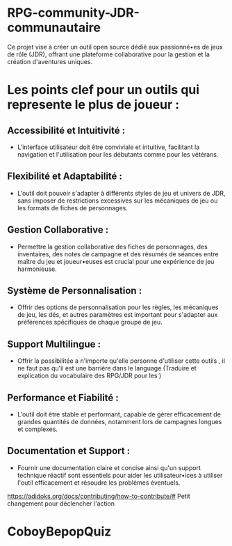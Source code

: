# RPG-community-JDR-communautaire
Ce projet vise à créer un outil open source dédié aux passionné•es de jeux de rôle (JDR), offrant une plateforme collaborative pour la gestion et la création d'aventures uniques.


# Les points clef pour un outils qui represente le plus de joueur :

## Accessibilité et Intuitivité :

- L'interface utilisateur doit être conviviale et intuitive, facilitant la navigation et l'utilisation pour les débutants comme pour les vétérans.

## Flexibilité et Adaptabilité : 
	
- L'outil doit pouvoir s'adapter à différents styles de jeu et univers de JDR, sans imposer de restrictions excessives sur les mécaniques de jeu ou les formats de fiches de personnages.

## Gestion Collaborative :
	
- Permettre la gestion collaborative des fiches de personnages, des inventaires, des notes de campagne et des résumés de séances entre maître du jeu et joueur•euses est crucial pour une expérience de jeu harmonieuse.

## Système de Personnalisation :

- Offrir des options de personnalisation pour les règles, les mécaniques de jeu, les dés, et autres paramètres est important pour s'adapter aux préférences spécifiques de chaque groupe de jeu.

## Support Multilingue :
	
- Offrir la possibilitée a n'importe qu'elle personne d'utiliser cette outils , il ne faut pas qu'il est une barrière dans le language (Traduire et explication du vocabulaire des RPG/JDR pour les )

## Performance et Fiabilité :

- L'outil doit être stable et performant, capable de gérer efficacement de grandes quantités de données, notamment lors de campagnes longues et complexes.

## Documentation et Support :

- Fournir une documentation claire et concise ainsi qu'un support technique réactif sont essentiels pour aider les utilisateur•ices à utiliser l'outil efficacement et résoudre les problèmes éventuels.


https://adidoks.org/docs/contributing/how-to-contribute/# Petit changement pour déclencher l'action
# CoboyBepopQuiz
